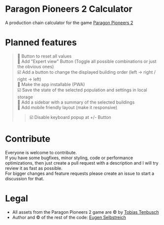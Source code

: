 # Paragon Pioneers 2 Calculator
A production chain calculator for the game [Paragon Pioneers 2](https://store.steampowered.com/app/2454420/Paragon_Pioneers_2/)

# Planned features
>:black_square_button: Button to reset all values  
>:black_square_button: Add "Expert view" Button (Toggle all possible combinations or just the obvious ones)  
>:ballot_box_with_check: Add a button to change the displayed building order (left -> right / right -> left)  
>:black_square_button: Make the app installable (PWA)  
>:ballot_box_with_check: Save the state of the selected population and settings in local storage  
>:black_square_button: Add a sidebar with a summary of the selected buildings  
>:black_square_button: Add mobile friendly layout (make it responsive)  
>>:ballot_box_with_check: Disable keyboard popup at +/- Button

# Contribute
Everyone is welcome to contribute.  
If you have some bugfixes, minor styling, code or performance optimizations, then just create a pull request with a description and I will try review it as fast as possible.  
For bigger changes and feature requests please create an issue to start a discussion for that.

# Legal
- All assets from the Paragon Pioneers 2 game are © by [Tobias Tenbusch](https://github.com/Gnietschow)
- Author and © of the rest of the code: [Eugen Selbstreich](https://github.com/ElQDuck)